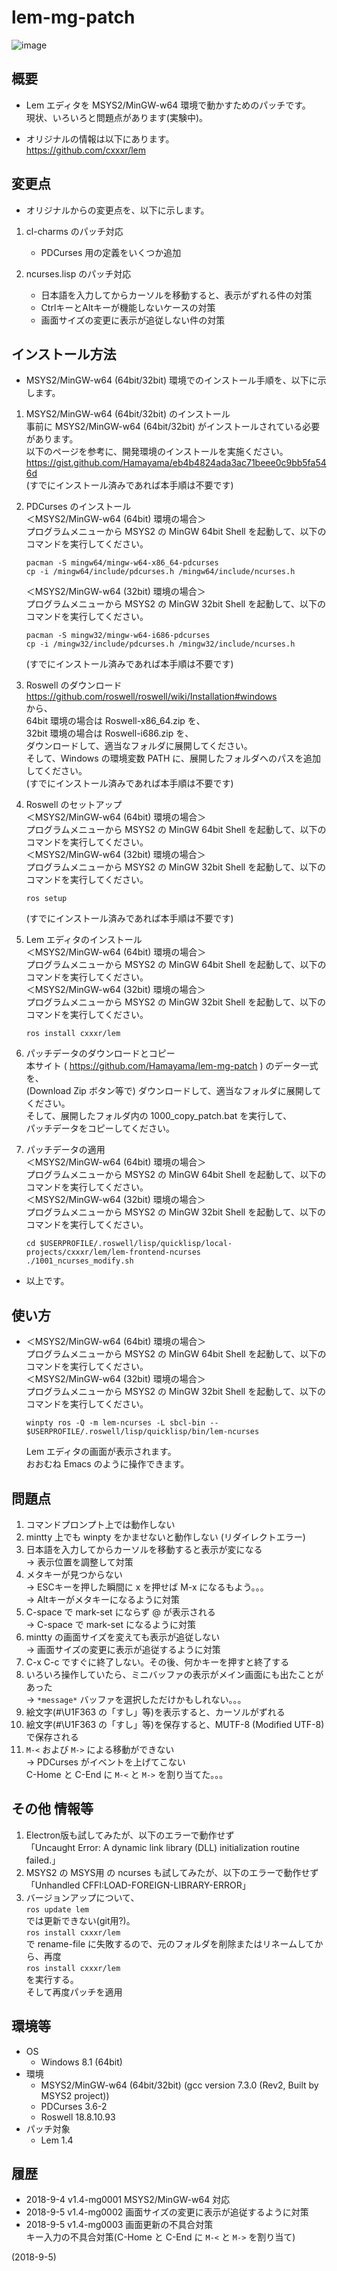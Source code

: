# lem-mg-patch

![image](image.png)

## 概要
- Lem エディタを MSYS2/MinGW-w64 環境で動かすためのパッチです。  
  現状、いろいろと問題点があります(実験中)。

- オリジナルの情報は以下にあります。  
  https://github.com/cxxxr/lem


## 変更点
- オリジナルからの変更点を、以下に示します。

1. cl-charms のパッチ対応
   - PDCurses 用の定義をいくつか追加

2. ncurses.lisp のパッチ対応
   - 日本語を入力してからカーソルを移動すると、表示がずれる件の対策
   - CtrlキーとAltキーが機能しないケースの対策
   - 画面サイズの変更に表示が追従しない件の対策


## インストール方法
- MSYS2/MinGW-w64 (64bit/32bit) 環境でのインストール手順を、以下に示します。

1. MSYS2/MinGW-w64 (64bit/32bit) のインストール  
   事前に MSYS2/MinGW-w64 (64bit/32bit) がインストールされている必要があります。  
   以下のページを参考に、開発環境のインストールを実施ください。  
   https://gist.github.com/Hamayama/eb4b4824ada3ac71beee0c9bb5fa546d  
   (すでにインストール済みであれば本手順は不要です)

2. PDCurses のインストール  
   ＜MSYS2/MinGW-w64 (64bit) 環境の場合＞  
   プログラムメニューから MSYS2 の MinGW 64bit Shell を起動して、以下のコマンドを実行してください。
   ```
   pacman -S mingw64/mingw-w64-x86_64-pdcurses
   cp -i /mingw64/include/pdcurses.h /mingw64/include/ncurses.h
   ```
   ＜MSYS2/MinGW-w64 (32bit) 環境の場合＞  
   プログラムメニューから MSYS2 の MinGW 32bit Shell を起動して、以下のコマンドを実行してください。
   ```
   pacman -S mingw32/mingw-w64-i686-pdcurses
   cp -i /mingw32/include/pdcurses.h /mingw32/include/ncurses.h
   ```
   (すでにインストール済みであれば本手順は不要です)

3. Roswell のダウンロード  
   https://github.com/roswell/roswell/wiki/Installation#windows  
   から、  
   64bit 環境の場合は Roswell-x86_64.zip を、  
   32bit 環境の場合は Roswell-i686.zip を、  
   ダウンロードして、適当なフォルダに展開してください。  
   そして、Windows の環境変数 PATH に、展開したフォルダへのパスを追加してください。  
   (すでにインストール済みであれば本手順は不要です)

4. Roswell のセットアップ  
   ＜MSYS2/MinGW-w64 (64bit) 環境の場合＞  
   プログラムメニューから MSYS2 の MinGW 64bit Shell を起動して、以下のコマンドを実行してください。  
   ＜MSYS2/MinGW-w64 (32bit) 環境の場合＞  
   プログラムメニューから MSYS2 の MinGW 32bit Shell を起動して、以下のコマンドを実行してください。
   ```
   ros setup
   ```
   (すでにインストール済みであれば本手順は不要です)

5. Lem エディタのインストール  
   ＜MSYS2/MinGW-w64 (64bit) 環境の場合＞  
   プログラムメニューから MSYS2 の MinGW 64bit Shell を起動して、以下のコマンドを実行してください。  
   ＜MSYS2/MinGW-w64 (32bit) 環境の場合＞  
   プログラムメニューから MSYS2 の MinGW 32bit Shell を起動して、以下のコマンドを実行してください。
   ```
   ros install cxxxr/lem
   ```

6. パッチデータのダウンロードとコピー  
   本サイト ( https://github.com/Hamayama/lem-mg-patch ) のデータ一式を、  
   (Download Zip ボタン等で) ダウンロードして、適当なフォルダに展開してください。  
   そして、展開したフォルダ内の 1000_copy_patch.bat を実行して、  
   パッチデータをコピーしてください。

7. パッチデータの適用  
   ＜MSYS2/MinGW-w64 (64bit) 環境の場合＞  
   プログラムメニューから MSYS2 の MinGW 64bit Shell を起動して、以下のコマンドを実行してください。  
   ＜MSYS2/MinGW-w64 (32bit) 環境の場合＞  
   プログラムメニューから MSYS2 の MinGW 32bit Shell を起動して、以下のコマンドを実行してください。  
   ```
   cd $USERPROFILE/.roswell/lisp/quicklisp/local-projects/cxxxr/lem/lem-frontend-ncurses
   ./1001_ncurses_modify.sh
   ```

- 以上です。


## 使い方
- ＜MSYS2/MinGW-w64 (64bit) 環境の場合＞  
  プログラムメニューから MSYS2 の MinGW 64bit Shell を起動して、以下のコマンドを実行してください。  
  ＜MSYS2/MinGW-w64 (32bit) 環境の場合＞  
  プログラムメニューから MSYS2 の MinGW 32bit Shell を起動して、以下のコマンドを実行してください。
  ```
  winpty ros -Q -m lem-ncurses -L sbcl-bin -- $USERPROFILE/.roswell/lisp/quicklisp/bin/lem-ncurses
  ```
  Lem エディタの画面が表示されます。  
  おおむね Emacs のように操作できます。


## 問題点
1. コマンドプロンプト上では動作しない
2. mintty 上でも winpty をかませないと動作しない (リダイレクトエラー)
3. 日本語を入力してからカーソルを移動すると表示が変になる  
   → 表示位置を調整して対策
4. メタキーが見つからない  
   → ESCキーを押した瞬間に x を押せば M-x になるもよう。。。  
   → Altキーがメタキーになるように対策
5. C-space で mark-set にならず @ が表示される  
   → C-space で mark-set になるように対策
6. mintty の画面サイズを変えても表示が追従しない  
   → 画面サイズの変更に表示が追従するように対策
7. C-x C-c ですぐに終了しない。その後、何かキーを押すと終了する
8. いろいろ操作していたら、ミニバッファの表示がメイン画面にも出たことがあった  
   → `*message*` バッファを選択しただけかもしれない。。。
9. 絵文字(#\U1F363 の「すし」等)を表示すると、カーソルがずれる
10. 絵文字(#\U1F363 の「すし」等)を保存すると、MUTF-8 (Modified UTF-8) で保存される
11. `M-<` および `M->` による移動ができない  
    → PDCurses がイベントを上げてこない  
       C-Home と C-End に `M-<` と `M->` を割り当てた。。。


## その他 情報等
1. Electron版も試してみたが、以下のエラーで動作せず  
   「Uncaught Error: A dynamic link library (DLL) initialization routine failed.」
2. MSYS2 の MSYS用 の ncurses も試してみたが、以下のエラーで動作せず  
   「Unhandled CFFI:LOAD-FOREIGN-LIBRARY-ERROR」
3. バージョンアップについて、  
   `ros update lem`   
   では更新できない(git用?)。  
   `ros install cxxxr/lem`  
   で rename-file に失敗するので、元のフォルダを削除またはリネームしてから、再度  
   `ros install cxxxr/lem`  
   を実行する。  
   そして再度パッチを適用


## 環境等
- OS
  - Windows 8.1 (64bit)
- 環境
  - MSYS2/MinGW-w64 (64bit/32bit) (gcc version 7.3.0 (Rev2, Built by MSYS2 project))
  - PDCurses 3.6-2
  - Roswell 18.8.10.93
- パッチ対象
  - Lem 1.4


## 履歴
- 2018-9-4   v1.4-mg0001 MSYS2/MinGW-w64 対応
- 2018-9-5   v1.4-mg0002 画面サイズの変更に表示が追従するように対策
- 2018-9-5   v1.4-mg0003 画面更新の不具合対策  
  キー入力の不具合対策(C-Home と C-End に `M-<` と `M->` を割り当て)


(2018-9-5)
